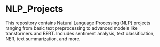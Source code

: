 # NLP_Projects
This repository contains Natural Language Processing (NLP) projects ranging from basic text preprocessing to advanced models like transformers and BERT. Includes sentiment analysis, text classification, NER, text summarization, and more.

